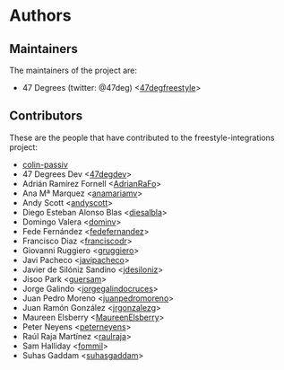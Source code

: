 # Authors

## Maintainers

The maintainers of the project are:

* 47 Degrees (twitter: @47deg) <[47degfreestyle](https://github.com/47degfreestyle)>

## Contributors

These are the people that have contributed to the freestyle-integrations project:

* [colin-passiv](https://github.com/colin-passiv)
* 47 Degrees Dev <[47degdev](https://github.com/47degdev)>
* Adrián Ramírez Fornell <[AdrianRaFo](https://github.com/AdrianRaFo)>
* Ana Mª Marquez <[anamariamv](https://github.com/anamariamv)>
* Andy Scott <[andyscott](https://github.com/andyscott)>
* Diego Esteban Alonso Blas <[diesalbla](https://github.com/diesalbla)>
* Domingo Valera <[dominv](https://github.com/dominv)>
* Fede Fernández <[fedefernandez](https://github.com/fedefernandez)>
* Francisco Diaz <[franciscodr](https://github.com/franciscodr)>
* Giovanni Ruggiero <[gruggiero](https://github.com/gruggiero)>
* Javi Pacheco <[javipacheco](https://github.com/javipacheco)>
* Javier de Silóniz Sandino <[jdesiloniz](https://github.com/jdesiloniz)>
* Jisoo Park <[guersam](https://github.com/guersam)>
* Jorge Galindo <[jorgegalindocruces](https://github.com/jorgegalindocruces)>
* Juan Pedro Moreno <[juanpedromoreno](https://github.com/juanpedromoreno)>
* Juan Ramón González <[jrgonzalezg](https://github.com/jrgonzalezg)>
* Maureen Elsberry  <[MaureenElsberry](https://github.com/MaureenElsberry)>
* Peter Neyens <[peterneyens](https://github.com/peterneyens)>
* Raúl Raja Martínez <[raulraja](https://github.com/raulraja)>
* Sam Halliday <[fommil](https://github.com/fommil)>
* Suhas Gaddam <[suhasgaddam](https://github.com/suhasgaddam)>